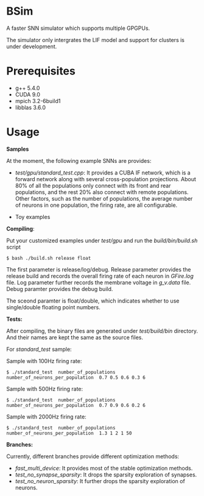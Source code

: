 # BSim
A faster SNN simulator which supports multiple GPGPUs. 

The simulator only intergrates the LIF model and support for clusters is under development.

# Prerequisites

- g++ 5.4.0
- CUDA 9.0 
- mpich 3.2-6build1
- libblas 3.6.0


# Usage

**Samples**

At the moment, the following example SNNs are provides:
- *test/gpu/standard\_test.cpp*: It provides a CUBA IF network, which is a forward network along with several cross-population projections. About 80\% of all the populations only connect with its front and rear populations, and the rest 20\% also connect with remote populations. Other factors, such as the number of populations, the average number of neurons in one population, the firing rate, are all configurable.

- Toy examples


**Compiling**:

Put your customized examples under *test/gpu* and run the *build/bin/build.sh* script

    $ bash ./build.sh release float

The first parameter is release/log/debug. Release parameter provides the release build and records the overall firing rate of each neuron in *GFire.log* file. Log parameter further records the membrane voltage in *g\_v.data* file. Debug paramter provides the debug build. 

The sceond paramter is float/double, which indicates whether to use single/double floating point numbers.

**Tests:**

After compiling, the binary files are generated under *test/build/bin* directory. And their names are kept the same as the source files.

For *standard\_test* sample:

Sample with 100Hz firing rate:

	$ ./standard_test  number_of_populations number_of_neurons_per_population  0.7 0.5 0.6 0.3 6

Sample with 500Hz firing rate:

	$ ./standard_test  number_of_populations number_of_neurons_per_population  0.7 0.9 0.6 0.2 6

Sample with 2000Hz firing rate:

	$ ./standard_test  number_of_populations number_of_neurons_per_population  1.3 1 2 1 50

**Branches:**

Currently, different branches provide different optimization methods:
- *fast\_multi\_device*: It provides most of the stable optimization methods.
- *test\_no\_synapse\_sparsity*: It drops the sparsity exploration of synapses.
- *test\_no\_neuron\_sparsity*: It further drops the sparsity exploration of neurons.


